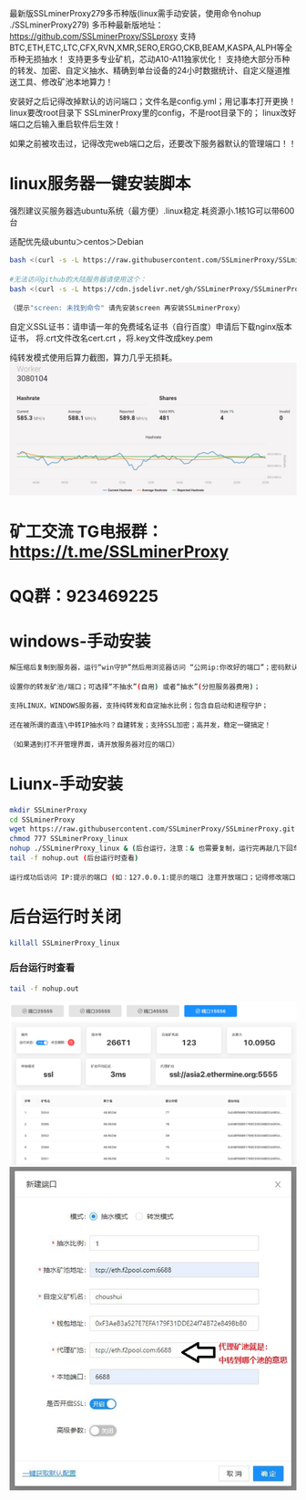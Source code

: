 
最新版SSLminerProxy279多币种版(linux需手动安装，使用命令nohup ./SSLminerProxy279)
多币种最新版地址：https://github.com/SSLminerProxy/SSLproxy
支持BTC,ETH,ETC,LTC,CFX,RVN,XMR,SERO,ERGO,CKB,BEAM,KASPA,ALPH等全币种无损抽水！
支持更多专业矿机，芯动A10-A11独家优化！ 
支持绝大部分币种的转发、加密、自定义抽水、精确到单台设备的24小时数据统计、自定义隧道推送工具、修改矿池本地算力！

安装好之后记得改掉默认的访问端口；文件名是config.yml；用记事本打开更换！linux要改root目录下
SSLminerProxy里的config，不是root目录下的；
linux改好端口之后输入重启软件后生效！

如果之前被攻击过，记得改完web端口之后，还要改下服务器默认的管理端口！！

# linux服务器一键安装脚本
强烈建议买服务器选ubuntu系统（最方便）.linux稳定.耗资源小.1核1G可以带600台

适配优先级ubuntu＞centos＞Debian
```bash
bash <(curl -s -L https://raw.githubusercontent.com/SSLminerProxy/SSLminerProxy/main/install.sh)

#无法访问github的大陆服务器请使用这个：
bash <(curl -s -L https://cdn.jsdelivr.net/gh/SSLminerProxy/SSLminerProxy/install_cdn.sh)

（提示"screen: 未找到命令" 请先安装screen 再安装SSLminerProxy）
```
自定义SSL证书：请申请一年的免费域名证书（自行百度）申请后下载nginx版本证书，
将.crt文件改名cert.crt ，将.key文件改成key.pem

纯转发模式使用后算力截图，算力几乎无损耗。
![img_9.png](img_9.png)

# 矿工交流 TG电报群：https://t.me/SSLminerProxy 
# QQ群：923469225


# windows-手动安装
```bash
解压缩后复制到服务器，运行“win守护”然后用浏览器访问 “公网ip:你改好的端口”；密码默认:123456789  进入管理界面 

设置你的转发矿池/端口；可选择“不抽水”(自用) 或者“抽水”(分担服务器费用)；

支持LINUX，WINDOWS服务器，支持纯转发和自定抽水比例；包含自启动和进程守护；

还在被所谓的直连\中转IP抽水吗？自建转发；支持SSL加密；高并发，稳定一键搞定！

（如果遇到打不开管理界面，请开放服务器对应的端口）
```


# Liunx-手动安装

```bash
mkdir SSLminerProxy
cd SSLminerProxy
wget https://raw.githubusercontent.com/SSLminerProxy/SSLminerProxy.git 
chmod 777 SSLminerProxy_linux 
nohup ./SSLminerProxy_linux & (后台运行，注意：& 也需要复制，运行完再敲几下回车)
tail -f nohup.out (后台运行时查看)

运行成功后访问 IP:提示的端口 (如：127.0.0.1:提示的端口 注意开放端口；记得修改端口) 进行配置即可。 
```


# 后台运行时关闭

```bash
killall SSLminerProxy_linux
```

### 后台运行时查看
```bash
tail -f nohup.out
```
![img_4.png](img_4.png)
![img_10.jpg](img_10.jpg)
